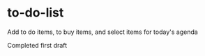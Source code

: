 # to-do-list
Add to do items, to buy items, and select items for today's agenda

Completed first draft
